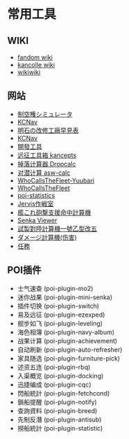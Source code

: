 # 常用工具

## WIKI

* [fandom wiki](https://kancolle.fandom.com/wiki/KanColle_Wiki)
* [kancolle wiki](https://en.kancollewiki.net/Kancolle_Wiki)
* [wikiwiki](https://wikiwiki.jp/kancolle/)

## 网站

* [制空権シミュレータ](https://noro6.github.io/kcTools/)
* [KCNav](https://kc.piro.moe/nav/#/)
* [明石の改修工廠早見表](https://akashi-list.me/)
* [KCNav](https://kc.piro.moe/nav/#/)
* [開發工具](https://xn--uesr8qr0rdwk.cn/kc-development-tools/)
* [远征工具箱 kancepts](https://javran.github.io/kancepts/)
* [掉落计算器 Dropcalc](https://javran.github.io/dropcalc/ggfdfdfdfd)
* [对潜计算 asw-calc](https://javran.github.io/asw-calc/)
* [WhoCallsTheFleet-Yuubari](https://yuubari.fleet.moe/)
* [WhoCallsTheFleet](http://fleet.diablohu.com/)
* [poi-statistics](https://db.kcwiki.org/drop/)
* [Jervis作戦室](https://kcjervis.github.io/jervis/#/)
* [艦これ砲撃支援命中計算機](https://yuich1.github.io/kcHitTool/)
* [Senka Viewer](https://senka.su/)
* [試製對陸計算機一號乙型改五](https://dube116.github.io/installation-calculator/)
* [ダメージ計算機(伤害)](http://kancollecalc.jp/damage.html)
* [任務](https://richelieu-manager.net/)
  
## POI插件
* 士气速查 (poi-plugin-mo2)
* 迷你战果 (poi-plugin-mini-senka)
* 插件切换 (poi-plugin-switch)
* 易及远征 (poi-plugin-ezexped)
* 舰步如飞 (poi-plugin-leveling)
* 海色相簿 (poi-plugin-navy-album)
* 战果计算 (poi-plugin-achievement)
* 自动刷新 (poi-plugin-auto-refresher)
* 家具随选 (poi-plugin-furniture-pick)
* 述资五连 (poi-plugin-rbq)
* 入渠概览 (poi-plugin-docking)
* 迅捷编成 (poi-plugin-cqc)
* 閃船統計 (poi-plugin-fetchcond)
* 鎖船提醒 (poi-plugin-notify)
* 查詢資料 (poi-plugin-breed)
* 先制反潛 (poi-plugin-antisub)
* 撈船統計 (poi-plugin-statistic)


